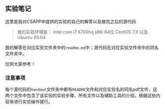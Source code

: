 ## 实验笔记

这里是我对CSAPP中提供的实验的自己的解答以及做完之后的源代码

> 我的实验环境是：
> intel core i7 6700hq x86-64位
> CentOS 7.9 以及 Ubuntu 20.04

我的解答在对应实验文件夹中的`readme.md`中；源代码在对应实验文件夹中的同名文件夹中。

仅供大家参考！

### 注意事项

每个源代码的`handout`文件夹中都有`README`文件和对应实验名的同名pdf文件，这两个文件中包含了该实验的实验步骤、所有文件以及辅助工具的介绍，根据这些内容来进行实验操作就行。
